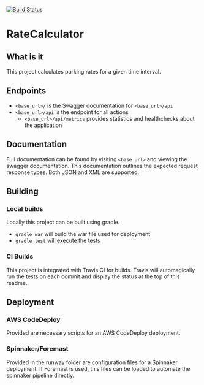 [![Build Status](https://travis-ci.org/andrew-kirkham/ratecalculator.svg?branch=master)](https://travis-ci.org/andrew-kirkham/ratecalculator)

# RateCalculator

## What is it
This project calculates parking rates for a given time interval.


## Endpoints
* `<base_url>/` is the Swagger documentation for `<base_url>/api`
* `<base_url>/api` is the endpoint for all actions 
    * `<base_url>/api/metrics` provides statistics and healthchecks about the application

## Documentation
Full documentation can be found by visiting `<base_url>` and viewing the swagger documentation.
This documentation outlines the expected request response types.
Both JSON and XML are supported.

## Building

### Local builds
Locally this project can be built using gradle. 

* `gradle war` will build the war file used for deployment
* `gradle test` will execute the tests

### CI Builds
This project is integrated with Travis CI for builds. 
Travis will automagically run the tests on each commit and display the status at the top of this readme.

## Deployment
### AWS CodeDeploy
Provided are necessary scripts for an AWS CodeDeploy deployment.

### Spinnaker/Foremast
Provided in the runway folder are configuration files for a Spinnaker deployment. 
If Foremast is used, this files can be loaded to automate the spinnaker pipeline directly.